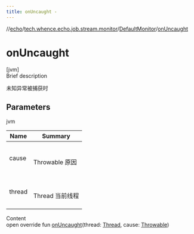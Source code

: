 ```yaml
---
title: onUncaught -
---
```

//[echo](../../index.md)/[tech.whence.echo.job.stream.monitor](../index.md)/[DefaultMonitor](index.md)/[onUncaught](on-uncaught.md)



# onUncaught  
[jvm]  
Brief description  


未知异常被捕获时



## Parameters  
  
jvm  
  
|  Name|  Summary| 
|---|---|
| cause| <br><br>Throwable 原因<br><br>
| thread| <br><br>Thread 当前线程<br><br>
  
  
Content  
open override fun [onUncaught](on-uncaught.md)(thread: [Thread](https://docs.oracle.com/javase/8/docs/api/java/lang/Thread.html), cause: [Throwable](https://kotlinlang.org/api/latest/jvm/stdlib/kotlin/-throwable/index.html))  



